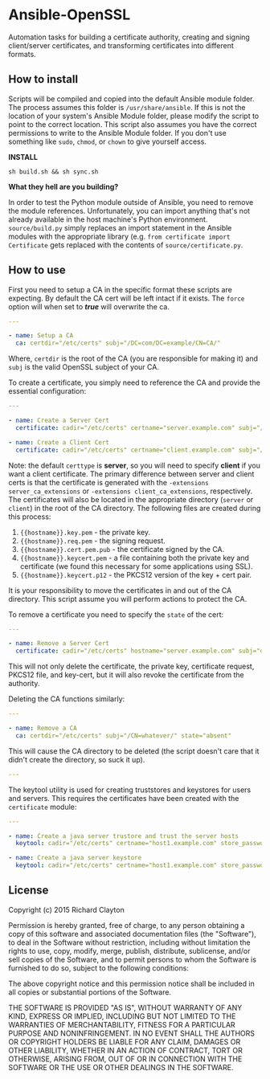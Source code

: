 # Ansible-OpenSSL

Automation tasks for building a certificate authority, creating and signing client/server certificates, and
transforming certificates into different formats.

## How to install

Scripts will be compiled and copied into the default Ansible module folder.  The process assumes this folder is `/usr/share/ansible`.  If this is not the location of your system's Ansible Module folder, please modify the script to point to the correct location.  This script also assumes you have the correct permissions to write to the Ansible Module folder.  If you don't use something like `sudo`, `chmod`, or `chown` to give yourself access.

**INSTALL**

`sh build.sh && sh sync.sh`

**What they hell are you building?**

In order to test the Python module outside of Ansible, you need to remove the module references.  Unfortunately, you can import anything that's not already available in the host machine's Python environment.  `source/build.py` simply replaces an import statement in the Ansible modules with the appropriate library (e.g. `from certificate import Certificate` gets replaced with the contents of `source/certificate.py`.

## How to use

First you need to setup a CA in the specific format these scripts are expecting.  By default the CA cert will be left intact if it exists.  The `force` option will when set to ***true*** will overwrite the ca.


```yaml
---

- name: Setup a CA
  ca: certdir="/etc/certs" subj="/DC=com/DC=example/CN=CA/"

```

Where, `certdir` is the root of the CA (you are responsible for making it) and `subj` is the valid OpenSSL subject of your CA.

To create a certificate, you simply need to reference the CA and provide the essential configuration:

```yaml
---

- name: Create a Server Cert
  certificate: cadir="/etc/certs" certname="server.example.com" subj="/DC=com/DC=example/CN=server/" p12password="{{some_env_var}}"

- name: Create a Client Cert
  certificate: cadir="/etc/certs" certname="client.example.com" subj="/DC=com/DC=example/CN=client/" p12password="{{some_env_var}}" certtype="client"

```

Note: the default `certtype` is **server**, so you will need to specify **client** if you want a client certificate.  The primary difference between server and client certs is that the certificate is generated with the `-extensions server_ca_extensions` or `-extensions client_ca_extensions`, respectively.  The certificates will also be located in the appropriate directory (`server` or `client`) in the root of the CA directory.  The following files are created during this process:

1.  `{{hostname}}.key.pem` - the private key.
2.  `{{hostname}}.req.pem` - the signing request.
3.  `{{hostname}}.cert.pem.pub` - the certificate signed by the CA.
4.  `{{hostname}}.keycert.pem` - a file containing both the private key and certificate (we found this necessary for some applications using SSL).
5.  `{{hostname}}.keycert.p12` - the PKCS12 version of the key + cert pair.

It is your responsibility to move the certificates in and out of the CA directory.  This script assume you will perform actions to protect the CA.

To remove a certificate you need to specify the `state` of the cert:

```yaml
---

- name: Remove a Server Cert
  certificate: cadir="/etc/certs" hostname="server.example.com" subj="doesn't matter" p12password="blah!" state="absent"

```

This will not only delete the certificate, the private key, certificate request, PKCS12 file, and key-cert, but it will also revoke the certificate from the authority.

Deleting the CA functions similarly:

```yaml
---

- name: Remove a CA
  ca: certdir="/etc/certs" subj="/CN=whatever/" state="absent"

```

This will cause the CA directory to be deleted (the script doesn't care that it didn't create the directory, so suck it up).


```yaml
---

```
The keytool utility is used for creating truststores and keystores for users and servers.   This requires the certificates have been created with the `certificate` module:

```yaml
---

- name: Create a java server trustore and trust the server hosts
  keytool: cadir="/etc/certs" certname="host1.example.com" store_password='changeit' hosts_to_trust="host1.example.com"

- name: Create a java server keystore 
  keytool: cadir="/etc/certs" certname="host1.example.com" store_password='changeit' hosts_to_trust="host1.example.com" certtype="keystore" src_password='changeit'


```

## License

Copyright (c) 2015 Richard Clayton

Permission is hereby granted, free of charge, to any person obtaining a copy
of this software and associated documentation files (the "Software"), to deal
in the Software without restriction, including without limitation the rights
to use, copy, modify, merge, publish, distribute, sublicense, and/or sell
copies of the Software, and to permit persons to whom the Software is
furnished to do so, subject to the following conditions:

The above copyright notice and this permission notice shall be included in
all copies or substantial portions of the Software.

THE SOFTWARE IS PROVIDED "AS IS", WITHOUT WARRANTY OF ANY KIND, EXPRESS OR
IMPLIED, INCLUDING BUT NOT LIMITED TO THE WARRANTIES OF MERCHANTABILITY,
FITNESS FOR A PARTICULAR PURPOSE AND NONINFRINGEMENT.  IN NO EVENT SHALL THE
AUTHORS OR COPYRIGHT HOLDERS BE LIABLE FOR ANY CLAIM, DAMAGES OR OTHER
LIABILITY, WHETHER IN AN ACTION OF CONTRACT, TORT OR OTHERWISE, ARISING FROM,
OUT OF OR IN CONNECTION WITH THE SOFTWARE OR THE USE OR OTHER DEALINGS IN
THE SOFTWARE.



